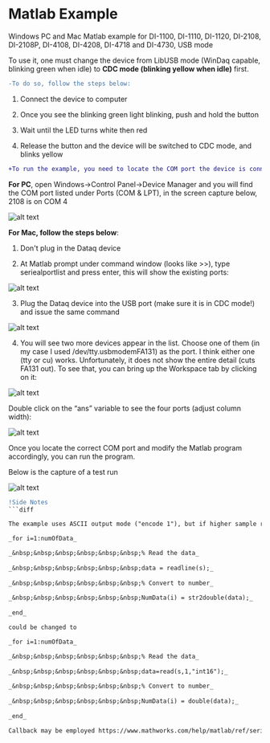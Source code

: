 # Matlab Example
 Windows PC and Mac Matlab example for DI-1100, DI-1110, DI-1120, DI-2108, DI-2108P, DI-4108, DI-4208, DI-4718 and DI-4730, USB mode
 
  To use it, one must change the device from LibUSB mode (WinDaq capable, blinking green when idle) to **CDC mode (blinking yellow when idle)** first. 
 
 ```diff
-To do so, follow the steps below:
 ```
 
 1. Connect the device to computer
 
 2. Once you see the blinking green light blinking, push and hold the button
 
 3. Wait until the LED turns white then red
 
 4. Release the button and the device will be switched to CDC mode, and blinks yellow

```diff
+To run the example, you need to locate the COM port the device is connected to
```
 
 **For PC**, open Windows->Control Panel->Device Manager and you will find the COM port listed under Ports (COM & LPT), in the screen capture below, 2108 is on COM 4
 
![alt text](https://www.dataq.com/resources/repository/matlab_devicemanager.png)

**For Mac, follow the steps below**:
 
 1. Don't plug in the Dataq device
 
 2. At  Matlab prompt under command window (looks like >>), type seriealportlist and press enter, this will show the existing ports:
 
![alt text](https://www.dataq.com/resources/repository/matlab_image001.png)

 3. Plug the Dataq device into the USB port (make sure it is in CDC mode!) and issue the same command
 
 ![alt text](https://www.dataq.com/resources/repository/matlab_image002.png)
 
 4. You will see two more devices appear in the list.  Choose one of them (in my case I used /dev/tty.usbmodemFA131) as the port.  I think either one (tty or cu) works.  Unfortunately, it does not show the entire detail (cuts FA131 out).  To see that, you can bring up the Workspace tab by clicking on it:
 
 ![alt text](https://www.dataq.com/resources/repository/matlab_image003.png)
 
 Double click on the “ans” variable to see the four ports (adjust column width):
 
 ![alt text](https://www.dataq.com/resources/repository/matlab_image005.png)
 
 Once you locate the correct COM port and modify the Matlab program accordingly, you can run the program. 
 
 Below is the capture of a test run
 
  ![alt text](https://www.dataq.com/resources/repository/matlab_matlaboutput.png)
  
 ```diff
 !Side Notes
 ```diff
 
 The example uses ASCII output mode ("encode 1"), but if higher sample rate is needed, it is necessary to program the device to binary output mode, thus "encode 0" should be used, and readline should be changed to read https://www.mathworks.com/help/matlab/ref/serialport.read.html, for example:
 
 _for i=1:numOfData_
 
 _&nbsp;&nbsp;&nbsp;&nbsp;&nbsp;&nbsp;% Read the data_
    
 _&nbsp;&nbsp;&nbsp;&nbsp;&nbsp;&nbsp;data = readline(s);_
    
 _&nbsp;&nbsp;&nbsp;&nbsp;&nbsp;&nbsp;% Convert to number_
    
 _&nbsp;&nbsp;&nbsp;&nbsp;&nbsp;&nbsp;NumData(i) = str2double(data);_
    
_end_

could be changed to 

_for i=1:numOfData_

_&nbsp;&nbsp;&nbsp;&nbsp;&nbsp;&nbsp;% Read the data_
    
_&nbsp;&nbsp;&nbsp;&nbsp;&nbsp;&nbsp;data=read(s,1,"int16");_
    
_&nbsp;&nbsp;&nbsp;&nbsp;&nbsp;&nbsp;% Convert to number_
    
_&nbsp;&nbsp;&nbsp;&nbsp;&nbsp;&nbsp;NumData(i) = double(data);_
    
_end_
 
 Callback may be employed https://www.mathworks.com/help/matlab/ref/serialport.configurecallback.html
 
